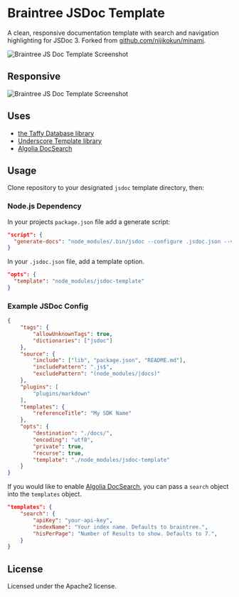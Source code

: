 # Braintree JSDoc Template

A clean, responsive documentation template with search and navigation highlighting for JSDoc 3. Forked from [github.com/nijikokun/minami](https://github.com/nijikokun/minami).

![Braintree JS Doc Template Screenshot](https://puu.sh/rWvW0/2831fd69d6.png)

## Responsive

![Braintree JS Doc Template Screenshot](https://puu.sh/rWvZ6/aee92a4787.png)

## Uses

- [the Taffy Database library](http://taffydb.com/)
- [Underscore Template library](http://documentcloud.github.com/underscore/#template)
- [Algolia DocSearch](https://community.algolia.com/docsearch/)

## Usage

Clone repository to your designated `jsdoc` template directory, then:


### Node.js Dependency

In your projects `package.json` file add a generate script:

```json
"script": {
  "generate-docs": "node_modules/.bin/jsdoc --configure .jsdoc.json --verbose"
}
```

In your `.jsdoc.json` file, add a template option.

```json
"opts": {
  "template": "node_modules/jsdoc-template"
}
```

### Example JSDoc Config

```json
{
    "tags": {
        "allowUnknownTags": true,
        "dictionaries": ["jsdoc"]
    },
    "source": {
        "include": ["lib", "package.json", "README.md"],
        "includePattern": ".js$",
        "excludePattern": "(node_modules/|docs)"
    },
    "plugins": [
        "plugins/markdown"
    ],
    "templates": {
        "referenceTitle": "My SDK Name"
    },
    "opts": {
        "destination": "./docs/",
        "encoding": "utf8",
        "private": true,
        "recurse": true,
        "template": "./node_modules/jsdoc-template"
    }
}
```

If you would like to enable [Algolia DocSearch](https://community.algolia.com/docsearch/), you can pass a `search` object into the `templates` object.

```json
"templates": {
    "search": {
        "apiKey": "your-api-key",
        "indexName": "Your index name. Defaults to braintree.",
        "hisPerPage": "Number of Results to show. Defaults to 7.",
    }
}
```

## License

Licensed under the Apache2 license.
